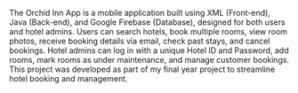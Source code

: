 The Orchid Inn App is a mobile application built using XML (Front-end), Java (Back-end), and Google Firebase (Database), designed for both users and hotel admins. Users can search hotels, book multiple rooms, view room photos, receive booking details via email, check past stays, and cancel bookings. Hotel admins can log in with a unique Hotel ID and Password, add rooms, mark rooms as under maintenance, and manage customer bookings. This project was developed as part of my final year project to streamline hotel booking and management.

